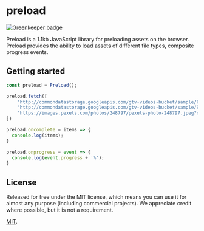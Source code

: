# preload

[![Greenkeeper badge](https://badges.greenkeeper.io/rollup/rollup-starter-lib.svg)](https://greenkeeper.io/)

Preload is a 1.1kb JavaScript library for preloading assets on the browser. Preload provides the ability to load assets of different
file types, composite progress events.

## Getting started

```js
const preload = Preload();

preload.fetch([
    'http://commondatastorage.googleapis.com/gtv-videos-bucket/sample/ForBiggerEscapes.mp4',
    'http://commondatastorage.googleapis.com/gtv-videos-bucket/sample/BigBuckBunny.mp4',
    'https://images.pexels.com/photos/248797/pexels-photo-248797.jpeg?cs=srgb&dl=beach-exotic-holiday-248797.jpg&fm=jpg'
])

preload.oncomplete = items => {
  console.log(items);
}

preload.onprogress = event => {
  console.log(event.progress + '%');
}
```

## License

Released for free under the MIT license, which means you can use it for almost any purpose (including commercial projects). We appreciate credit where possible, but it is not a requirement.

[MIT](LICENSE).

